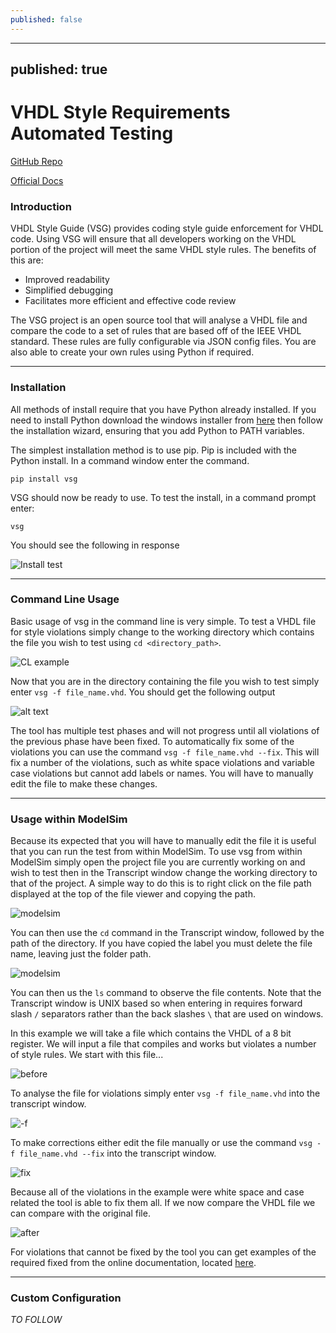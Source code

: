 ```yaml
---
published: false
---
```

---
published: true
---

# VHDL Style Requirements Automated Testing

[GitHub Repo](https://github.com/jeremiah-c-leary/vhdl-style-guide)

[Official Docs](https://vhdl-style-guide.readthedocs.io/en/latest/index.html)

### Introduction
VHDL Style Guide (VSG) provides coding style guide enforcement for VHDL code. Using VSG will ensure that all developers working on the VHDL portion of the project will meet the same VHDL style rules. The benefits of this are: 
- Improved readability 
- Simplified debugging 
- Facilitates more efficient and effective code review
  
The VSG project is an open source tool that will analyse a VHDL file and compare the code to a set of rules that are based off of the IEEE VHDL standard. These rules are fully configurable via JSON config files. You are also able to create your own rules using Python if required. 

---
### Installation
All methods of install require that you have Python already installed. If you need to install Python download the windows installer from [here](https://www.python.org/ftp/python/3.6.8/python-3.6.8-amd64.exe) then follow the installation wizard, ensuring that you add Python to PATH variables.

 The simplest installation method is to use pip. Pip is included with the Python install. In a command window enter the command. 

 ``` 
 pip install vsg
 ```

VSG should now be ready to use. To test the install, in a command prompt enter: 

```
vsg
```
You should see the following in response 

![Install test](https://i.postimg.cc/BnSRgV0J/term1.png "term1")

---
### Command Line Usage
Basic usage of vsg in the command line is very simple. To test a VHDL file for style violations simply change to the working directory which contains the file you wish to test using ```cd <directory_path>```.

![CL example](https://i.postimg.cc/8k7XHFXn/cd.png "cd")

Now that you are in the directory containing the file you wish to test simply enter ```vsg -f file_name.vhd```. You should get the following output

![alt text](https://i.postimg.cc/cCV80kf2/CLop.png "Logo Title")

The tool has multiple test phases and will not progress until all violations of the previous phase have been fixed. To automatically fix some of the violations you can use the command ```vsg -f file_name.vhd --fix```. This will fix a number of the violations, such as white space violations and variable case violations but cannot add labels or names. You will have to manually edit the file to make these changes.   

---
### Usage within ModelSim
Because its expected that you will have to manually edit the file it is useful that you can run the test from within ModelSim. To use vsg from within ModelSim simply open the project file you are currently working on and wish to test then in the Transcript window change the working directory to that of the project. A simple way to do this is to right click on the file path displayed at the top of the file viewer and copying the path. 

![modelsim](https://i.postimg.cc/pdvnZQgv/ms-cd.png "cd_ms")

You can then use the `cd` command in the Transcript window, followed by the path of the directory. If you have copied the label you must delete the file name, leaving just the folder path. 

![modelsim](https://i.postimg.cc/sXYBZMnX/ms-ls.png "cd_ls")

You can then us the `ls` command to observe the file contents. Note that the Transcript window is UNIX based so when entering in requires forward slash `/` separators rather than the back slashes `\` that are used on windows.  

In this example we will take a file which contains the VHDL of a 8 bit register. We will input a file that compiles and works but violates a number of style rules. We start with this file... 

![before](https://i.postimg.cc/jSCqjSk0/before.png "before")

To analyse the file for violations simply enter `vsg -f file_name.vhd` into the transcript window.  

![-f](https://i.postimg.cc/XYpyRZXG/find.png "find violations")

To make corrections either edit the file manually or use the command `vsg -f file_name.vhd --fix` into the transcript window. 

![fix](https://i.postimg.cc/9FJcGJmZ/fix.png "fix")

Because all of the violations in the example were white space and case related the tool is able to fix them all. If we now compare the VHDL file we can compare with the original file.

![after](https://i.postimg.cc/0NfVH9Pj/after.png "after")

For violations that cannot be fixed by the tool you can get examples of the required fixed from the online documentation, located [here](https://vhdl-style-guide.readthedocs.io/en/latest/rules.html).

---
### Custom Configuration

*TO FOLLOW*
